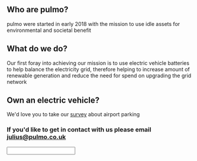 ## Who are pulmo?

pulmo were started in early 2018 with the mission to use idle assets for environmental and societal benefit

## What do we do?

Our first foray into achieving our mission is to use electric vehicle batteries to help balance the electricity grid, therefore helping to increase amount of renewable generation and reduce the need for spend on upgrading the grid network

## Own an electric vehicle?

We'd love you to take our [survey](https://pulmo1.typeform.com/to/ovhms2) about airport parking

### If you'd like to get in contact with us please email julius@pulmo.co.uk

<input type="text" id="name" name="name"/>
